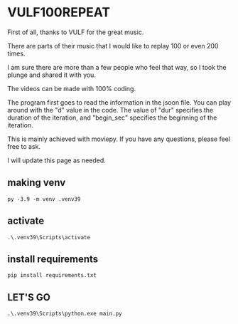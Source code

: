 # VULF100REPEAT


First of all, thanks to VULF for the great music.

There are parts of their music that I would like to replay 100 or even 200 times.

I am sure there are more than a few people who feel that way, so I took the plunge and shared it with you.



The videos can be made with 100% coding.

The program first goes to read the information in the jsoon file.
You can play around with the "d" value in the code.
The value of "dur" specifies the duration of the iteration, and "begin_sec" specifies the beginning of the iteration.


This is mainly achieved with moviepy.
If you have any questions, please feel free to ask.

I will update this page as needed.

## making venv

    py -3.9 -m venv .venv39

##  activate

    .\.venv39\Scripts\activate

## install requirements

    pip install requirements.txt

## LET'S GO

    .\.venv39\Scripts\python.exe main.py


